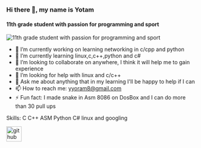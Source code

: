 ### Hi there 👋, my name is Yotam
#### 11th grade student with passion for programming and sport
![11th grade student with passion for programming and sport](https://www.linkpicture.com/q/2020-12-17_17-53.png)

- 🔭 I’m currently working on learning networking in c/cpp and python
- 🌱 I’m currently learning linux,c,c++,python and c#
- 👯 I’m looking to collaborate on anywhere, I think it will help me to gain experience 
- 🤔 I’m looking for help with linux and c/c++
- 💬 Ask me about anything that in my learning I'll be happy to help if I can
- 📫 How to reach me: yyoram8@gmail.com
- ⚡ Fun fact: I made snake in Asm 8086 on DosBox and I can do more than 30 pull ups


Skills: C C++ ASM Python C# linux and googling



[<img src='https://cdn.jsdelivr.net/npm/simple-icons@3.0.1/icons/github.svg' alt='github' height='40'>](https://github.com/yotam5)  

